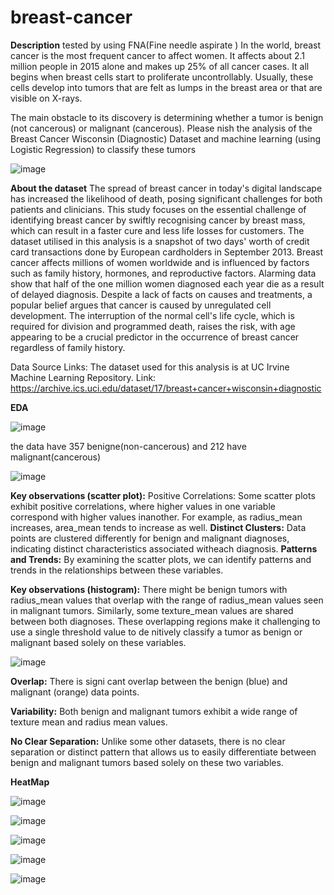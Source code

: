 # breast-cancer


**Description**
tested by using FNA(Fine needle aspirate )
 In the world, breast cancer is the most frequent cancer to affect women. It affects about 2.1 million people in 2015 alone and makes up 25% of all cancer cases. It all begins when breast cells start to proliferate uncontrollably. Usually, these cells develop into tumors that are felt as lumps in the breast area or that are visible on X-rays.
 
 The main obstacle to its discovery is determining whether a tumor is benign (not cancerous) or malignant (cancerous). Please nish the analysis of the Breast Cancer Wisconsin (Diagnostic) Dataset and machine learning (using Logistic Regression) to classify these tumors

 ![image](https://github.com/user-attachments/assets/6a5dbf5d-d67a-4207-a7de-f2bd06b16151)

**About the dataset**
The spread of breast cancer in today's digital landscape has increased the likelihood of death, posing significant challenges for both patients and clinicians. This study focuses on the essential challenge of identifying breast cancer by swiftly recognising cancer by breast mass, which can result in a faster cure and less life losses for customers. The dataset utilised in this analysis is a snapshot of two days' worth of credit card transactions done by European cardholders in September 2013. Breast cancer affects millions of women worldwide and is influenced by factors such as family history, hormones, and reproductive factors. Alarming data show that half of the one million women diagnosed each year die as a result of delayed diagnosis. Despite a lack of facts on causes and treatments, a popular belief argues that cancer is caused by unregulated cell development. The interruption of the normal cell's life cycle, which is required for division and programmed death, raises the risk, with age appearing to be a crucial predictor in the occurrence of breast cancer regardless of family history.

Data Source Links: The dataset used for this analysis is at UC Irvine Machine Learning Repository.
Link: https://archive.ics.uci.edu/dataset/17/breast+cancer+wisconsin+diagnostic



**EDA**

![image](https://github.com/user-attachments/assets/fbf752a3-6d82-4fde-9003-e4738182f4f5)

the data have 357 benigne(non-cancerous) and 212 have malignant(cancerous)

![image](https://github.com/user-attachments/assets/3e04cb05-b068-4598-a738-91c049e9b023)

 **Key observations (scatter plot):**
 Positive Correlations: Some scatter plots exhibit positive correlations, where higher values in one variable correspond with higher values inanother. For example, as radius_mean increases, area_mean tends to increase as well.
 **Distinct Clusters:** Data points are clustered differently for benign and malignant diagnoses, indicating distinct characteristics associated witheach diagnosis.
 **Patterns and Trends:** By examining the scatter plots, we can identify patterns and trends in the relationships between these variables.
 
**Key observations (histogram):**
 There might be benign tumors with radius_mean values that overlap with the range of radius_mean values seen in malignant tumors. Similarly, some texture_mean values are shared between both diagnoses. These overlapping regions make it challenging to use a single threshold value to de nitively classify a tumor as benign or malignant based solely on these variables.

 ![image](https://github.com/user-attachments/assets/9d203296-95c6-40e1-84c5-7876dd25d107) 
 
  **Overlap:** There is signi cant overlap between the benign (blue) and malignant (orange) data points.
  
 **Variability:** Both benign and malignant tumors exhibit a wide range of texture mean and radius mean values.
 
 **No Clear Separation:** Unlike some other datasets, there is no clear separation or distinct pattern that allows us to easily differentiate between benign and malignant tumors based solely on these two variables.
 

**HeatMap**

![image](https://github.com/user-attachments/assets/764303a5-40df-48d2-a8bd-2b3a264d0bdc)

![image](https://github.com/user-attachments/assets/fe3827f8-6913-4d49-8866-3bfeb3394b90)

![image](https://github.com/user-attachments/assets/9b23f454-bfc3-4520-805b-8eda84006453)

![image](https://github.com/user-attachments/assets/28a04cba-b717-4532-9bf9-824ba10bacbd)

![image](https://github.com/user-attachments/assets/31edcadd-aab3-42a6-86d2-c98f58018858)









